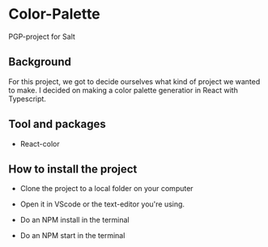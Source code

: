 # Color-Palette
PGP-project for Salt 

## Background

For this project, we got to decide ourselves what kind of project we wanted to make. I decided on making a color palette generatior in React with Typescript. 

## Tool and packages

* React-color 

## How to install the project

* Clone the project to a local folder on your computer

* Open it in VScode or the text-editor you're using. 

* Do an NPM install in the terminal

* Do an NPM start in the terminal 
